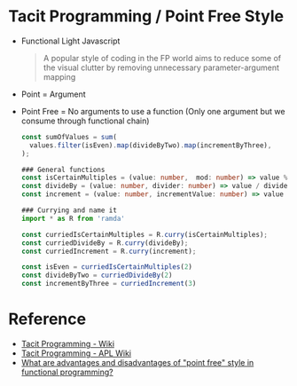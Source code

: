 # Tacit Programming / Point Free Style

- Functional Light Javascript

  > A popular style of coding in the FP world aims to reduce some of the visual clutter by removing unnecessary parameter-argument mapping

- Point = Argument
- Point Free = No arguments to use a function (Only one argument but we consume through functional chain)

  ```typescript
  const sumOfValues = sum(
    values.filter(isEven).map(divideByTwo).map(incrementByThree),
  );
  ```

  ```typescript
  ### General functions
  const isCertainMultiples = (value: number,  mod: number) => value % mod === 0;
  const divideBy = (value: number, divider: number) => value / divider;
  const increment = (value: number, incrementValue: number) => value + incrementValue;
  ```

  ```typescript
  ### Currying and name it
  import * as R from 'ramda'

  const curriedIsCertainMultiples = R.curry(isCertainMultiples);
  const curriedDivideBy = R.curry(divideBy);
  const curriedIncrement = R.curry(increment);

  const isEven = curriedIsCertainMultiples(2)
  const divideByTwo = curriedDivideBy(2)
  const incrementByThree = curriedIncrement(3)
  ```

# Reference

- [Tacit Programming - Wiki](https://en.wikipedia.org/wiki/Tacit_programming "https://en.wikipedia.org/wiki/Tacit_programming")
- [Tacit Programming - APL Wiki](https://aplwiki.com/wiki/Tacit_programming "https://aplwiki.com/wiki/Tacit_programming")
- [What are advantages and disadvantages of "point free" style in functional programming?](https://stackoverflow.com/questions/5671271/what-are-advantages-and-disadvantages-of-point-free-style-in-functional-progra "https://stackoverflow.com/questions/5671271/what-are-advantages-and-disadvantages-of-point-free-style-in-functional-progra")
